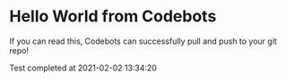 # Hello World from Codebots

If you can read this, Codebots can successfully pull and push to your git repo!

Test completed at 2021-02-02 13:34:20
